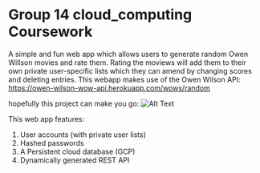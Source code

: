 # Group 14 cloud_computing Coursework

A simple and fun web app which allows users to generate random Owen Willson movies and rate them. Rating the moviews will add them to their own private user-specific lists which they can amend by changing scores and deleting entries. This webapp makes use of the Owen Wilson API: https://owen-wilson-wow-api.herokuapp.com/wows/random

hopefully this project can make you go:
![Alt Text](https://thumbs.gfycat.com/GoodnaturedUglyGreendarnerdragonfly-max-1mb.gif)

This web app features:
1. User accounts (with private user lists)
3. Hashed passwords
4. A Persistent cloud database (GCP)
5. Dynamically generated REST API
